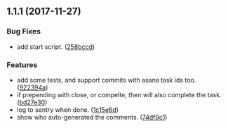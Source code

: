 <a name="1.1.1"></a>
## 1.1.1 (2017-11-27)


### Bug Fixes

* add start script. ([258bccd](https://github.com/qimingfang/asana-github/commit/258bccd))


### Features

* add some tests, and support commits with asana task ids too. ([922394a](https://github.com/qimingfang/asana-github/commit/922394a))
* if prepending with close, or compelte, then will also complete the task. ([bd27e30](https://github.com/qimingfang/asana-github/commit/bd27e30))
* log to sentry when done. ([1c15e6d](https://github.com/qimingfang/asana-github/commit/1c15e6d))
* show who auto-generated the comments. ([74df9c1](https://github.com/qimingfang/asana-github/commit/74df9c1))




